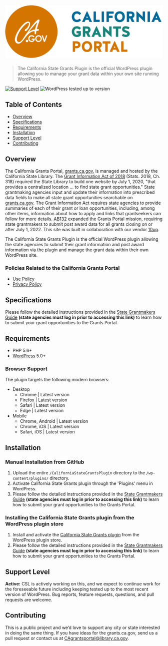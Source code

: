 # ![California State Grants Portal](assets/images/csl-logo-header.png "California State Grants Portal")

> The California State Grants Plugin is the official WordPress plugin allowing you to manage your grant data within your own site running WordPress.

[![Support Level](https://img.shields.io/badge/support-active-green.svg)](#support-level) ![WordPress tested up to version](https://img.shields.io/badge/WordPress-v5.7.1%20tested-success.svg)

## Table of Contents
* [Overview](#overview)
* [Specifications](#specifications)
* [Requirements](#requirements)
* [Installation](#installation)
* [Support Level](#support-level)
* [Contributing](#contributing)

## Overview

The California Grants Portal, [grants.ca.gov](https://www.grants.ca.gov/), is managed and hosted by the California State Library. The [Grant Information Act of 2018](http://leginfo.legislature.ca.gov/faces/billNavClient.xhtml?bill_id=201720180AB2252) (Stats. 2018, Ch. 318) required the State Library to build one website by July 1, 2020, "that provides a centralized location ... to find state grant opportunities." State grantmaking agencies input and update their information into prescribed data fields to make all state grant opportunities searchable on [grants.ca.gov](https://www.grants.ca.gov/). The Grant Information Act requires state agencies to provide summaries of each of their grant or loan opportunities, including, among other items, information about how to apply and links that grantseekers can follow for more details. [AB132](https://leginfo.legislature.ca.gov/faces/billNavClient.xhtml?bill_id=202120220AB132) expanded the Grants Portal mission, requiring state grantmakers to submit post award data for all grants closing on or after July 1, 2022. This site was built in collaboration with our vendor [10up](https://10up.com/).

The California State Grants Plugin is the official WordPress plugin allowing the state agencies to submit their grant information and post award information via the plugin and manage the grant data within their own WordPress site.

### Policies Related to the California Grants Portal

* [Use Policy](https://www.grants.ca.gov/use-policy/)
* [Privacy Policy](https://www.grants.ca.gov/privacy-policy/)

## Specifications

Please follow the detailed instructions provided in the [State Grantmakers Guide](https://www.grants.ca.gov/state-grantmakers-guide/) **(state agencies must log in prior to accessing this link)**  to learn how to submit your grant opportunities to the Grants Portal.

## Requirements

- PHP 5.6+
- [WordPress](http://wordpress.org) 5.0+

### Browser Support

The plugin targets the following modern browsers:

* Desktop
    * Chrome | Latest version
    * Firefox | Latest version
    * Safari | Latest version
    * Edge | Latest version
* Mobile
    * Chrome, Android | Latest version
    * Chrome, iOS | Latest version
    * Safari, iOS | Latest version

## Installation

### Manual Installation from GitHub

1. Upload the entire `/CaliforniaStateGrantsPlugin` directory to the `/wp-content/plugins/` directory.
2. Activate California State Grants plugin through the 'Plugins' menu in WordPress.
3. Please follow the detailed instructions provided in the [State Grantmakers Guide](https://www.grants.ca.gov/state-grantmakers-guide/) **(state agencies must log in prior to accessing this link)**   to learn how to submit your grant opportunities to the Grants Portal.

### Installing the California State Grants plugin from the WordPress plugin store

1. Install and activate the [California State Grants plugin](https://wordpress.org/plugins/california-state-grants/) from the WordPress plugin store.
2. Please follow the detailed instructions provided in the [State Grantmakers Guide](https://www.grants.ca.gov/state-grantmakers-guide/) **(state agencies must log in prior to accessing this link)**  to learn how to submit your grant opportunities to the Grants Portal.

## Support Level

**Active:** CSL is actively working on this, and we expect to continue work for the foreseeable future including keeping tested up to the most recent version of WordPress. Bug reports, feature requests, questions, and pull requests are welcome.

## Contributing

This is a public project and we’d love to support any city or state interested in doing the same thing. If you have ideas for the grants.ca.gov, send us a pull request or contact us at <a href="mailto:CAgrantsportal@library.ca.gov">CAgrantsportal@library.ca.gov</a>.
